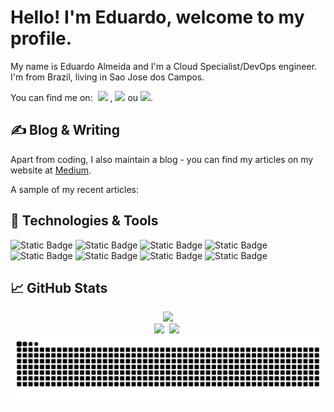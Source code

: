 # Hello! I'm Eduardo, welcome to my profile.
My name is Eduardo Almeida and I'm a Cloud Specialist/DevOps engineer. I'm from Brazil, living in Sao Jose dos Campos.

You can find me on: &nbsp;<a href = "mailto:eduardoalmeida15499@gmail.com" target="_blank"><img src="https://img.shields.io/badge/Gmail-D14836?style=flat&logo=gmail&logoColor=white" target="_blank"></a>
  ,&nbsp;<a href="https://www.linkedin.com/in/eduardo-almeidafilho" target="_blank"><img src="https://img.shields.io/badge/LinkedIn-0077B5?style=flat&logo=linkedin&logoColor=white" target="_blank"></a>
  ou <a href="https://medium.com/@eduardoalmeida15499" target="_blank"><img src="https://img.shields.io/badge/Medium-12100E?style=flat&logo=medium&logoColor=white" target="_blank"></a>.


## &#x270d; Blog & Writing
Apart from coding, I also maintain a blog - you can find my articles on my website at [Medium](https://medium.com/@eduardoalmeida15499).

A sample of my recent articles:

<!-- BLOG-POST-LIST:START
- [Recent Docker BuildKit Features You&#39;re Missing Out On](https://martinheinz.dev/blog/111)
 BLOG-POST-LIST:END -->

 
## 🔧 Technologies & Tools
![Static Badge](https://img.shields.io/badge/Cloud-Azure-blue?style=flat&logo=microsoftazure&logoColor=white)
![Static Badge](https://img.shields.io/badge/Cloud-Google-blue?style=flat&logo=googlecloud&logoColor=white)
![Static Badge](https://img.shields.io/badge/Cloud-Oracle-blue?style=flat&logo=oracle&logoColor=white)
![Static Badge](https://img.shields.io/badge/Code-Terraform-blue?style=flat&logo=terraform&logoColor=white)
![Static Badge](https://img.shields.io/badge/Code-Ansible-blue?style=flat&logo=ansible&logoColor=white)
![Static Badge](https://img.shields.io/badge/Shell-Bash-blue?style=flat&logo=bash&logoColor=white)
![Static Badge](https://img.shields.io/badge/Shell-Powershell-blue?style=flat&logo=powershell&logoColor=white)
![Static Badge](https://img.shields.io/badge/Tools-Kubernetes-blue?style=flat&logo=kubernetes&logoColor=white)




## &#x1f4c8; GitHub Stats
<div align="center">
  <img height="170em" src="http://github-profile-summary-cards.vercel.app/api/cards/profile-details?username=eduardoalmeidaf&theme=transparent">
</div>
<div align="center" style="display: inline_block">
  <a href="https://github.com/eduardoalmeidaf"><img height="145em" src="https://github-readme-stats.vercel.app/api?username=eduardoalmeidaf&show_icons=true&theme=transparent&include_all_commits=true&count_private=true&hide_border=true"></a>&nbsp;
  <a href="https://github.com/eduardoalmeidaf"><img height="145em" src="https://github-readme-stats.vercel.app/api/top-langs/?username=eduardoalmeidaf&layout=compact&langs_count=7&theme=transparent&hide_border=true"></a>&nbsp;


<picture>
  <source media="(prefers-color-scheme: dark)" srcset="https://raw.githubusercontent.com/eduardoalmeidaf/eduardoalmeidaf/output/github-contribution-grid-snake-dark.svg">
  <source media="(prefers-color-scheme: light)" srcset="https://raw.githubusercontent.com/eduardoalmeidaf/eduardoalmeidaf/output/github-contribution-grid-snake.svg">
  <img alt="github contribution grid snake animation" src="https://raw.githubusercontent.com/eduardoalmeidaf/eduardoalmeidaf/output/github-contribution-grid-snake.svg">
</picture>
      </div>


 
<!-- links to social media icons -->

<!-- icons without padding -->
[1.1]: https://raw.githubusercontent.com/eduardoalmeidaf/eduardoalmeidaf/main/linkedin-3-16.png
[1.2]: https://raw.githubusercontent.com/eduardoalmeidaf/eduardoalmeidaf/main/medium.png
[1.3]: https://raw.githubusercontent.com/eduardoalmeidaf/eduardoalmeidaf/main/gmail.png

<!-- links to your social media accounts -->

[1]: mailto:eduardoalmeida15499@gmail.com
[2]: https://www.linkedin.com/in/eduardo-almeidafilho
[3]: https://medium.com/@eduardoalmeida15499

<!-- Resources -->
<!-- Icons: https://simpleicons.org/ -->
<!-- GitHub Stats: https://github.com/anuraghazra/github-readme-stats -->
<!-- Emojis: https://emojipedia.org/emoji/ -->
<!-- HTML Emojis: https://www.fileformat.info/index.htm -->
<!-- Shields: https://shields.io/ -->
<!-- Awesome GitHub Profile README: https://github.com/abhisheknaiidu/awesome-github-profile-readme -->


